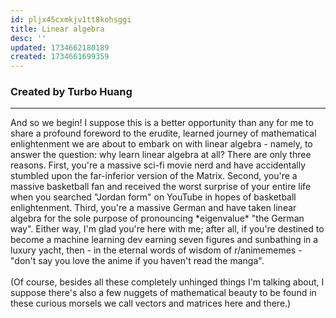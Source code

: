 ```yaml
---
id: pljx45cxmkjv1tt8kohsggi
title: Linear algebra
desc: ''
updated: 1734662180189
created: 1734661699359
---
```

### Created by Turbo Huang
<hr>
And so we begin! I suppose this is a better opportunity than any for me to share a profound foreword to the erudite, learned journey of mathematical enlightenment we are about to embark on with linear algebra - namely, to answer the question: why learn linear algebra at all? There are only three reasons. First, you're a massive sci-fi movie nerd and have accidentally stumbled upon the far-inferior version of the Matrix. Second, you're a massive basketball fan and received the worst surprise of your entire life when you searched "Jordan form" on YouTube in hopes of basketball enlightenment. Third, you're a massive German and have taken linear algebra for the sole purpose of pronouncing *eigenvalue* "the German way". Either way, I'm glad you're here with me; after all, if you're destined to become a machine learning dev earning seven figures and sunbathing in a luxury yacht, then - in the eternal words of wisdom of r/animememes - "don't say you love the anime if you haven't read the manga".<br/><br/>
(Of course, besides all these completely unhinged things I'm talking about, I suppose there's also a few nuggets of mathematical beauty to be found in these curious morsels we call vectors and matrices here and there.)
<Newline>